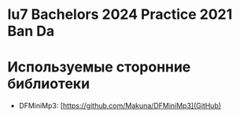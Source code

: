 # Iu7 Bachelors 2024 Practice 2021 Ban Da

# Используемые сторонние библиотеки

- DFMiniMp3: [https://github.com/Makuna/DFMiniMp3](GitHub)
